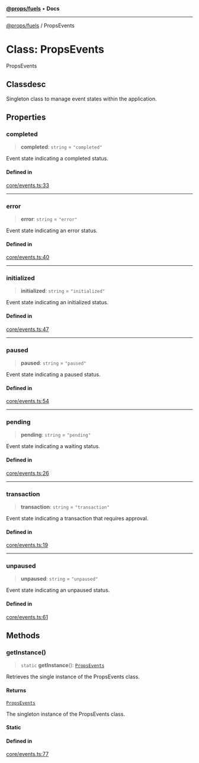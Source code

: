 [**@props/fuels**](../README.md) • **Docs**

***

[@props/fuels](../README.md) / PropsEvents

# Class: PropsEvents

PropsEvents

## Classdesc

Singleton class to manage event states within the application.

## Properties

### completed

> **completed**: `string` = `"completed"`

Event state indicating a completed status.

#### Defined in

[core/events.ts:33](https://github.com/Props-Labs/octane/blob/3181d89fe38d99d6e0ad7e818f29246d1dfe1592/packages/props-fuels/src/core/events.ts#L33)

***

### error

> **error**: `string` = `"error"`

Event state indicating an error status.

#### Defined in

[core/events.ts:40](https://github.com/Props-Labs/octane/blob/3181d89fe38d99d6e0ad7e818f29246d1dfe1592/packages/props-fuels/src/core/events.ts#L40)

***

### initialized

> **initialized**: `string` = `"initialized"`

Event state indicating an initialized status.

#### Defined in

[core/events.ts:47](https://github.com/Props-Labs/octane/blob/3181d89fe38d99d6e0ad7e818f29246d1dfe1592/packages/props-fuels/src/core/events.ts#L47)

***

### paused

> **paused**: `string` = `"paused"`

Event state indicating a paused status.

#### Defined in

[core/events.ts:54](https://github.com/Props-Labs/octane/blob/3181d89fe38d99d6e0ad7e818f29246d1dfe1592/packages/props-fuels/src/core/events.ts#L54)

***

### pending

> **pending**: `string` = `"pending"`

Event state indicating a waiting status.

#### Defined in

[core/events.ts:26](https://github.com/Props-Labs/octane/blob/3181d89fe38d99d6e0ad7e818f29246d1dfe1592/packages/props-fuels/src/core/events.ts#L26)

***

### transaction

> **transaction**: `string` = `"transaction"`

Event state indicating a transaction that requires approval.

#### Defined in

[core/events.ts:19](https://github.com/Props-Labs/octane/blob/3181d89fe38d99d6e0ad7e818f29246d1dfe1592/packages/props-fuels/src/core/events.ts#L19)

***

### unpaused

> **unpaused**: `string` = `"unpaused"`

Event state indicating an unpaused status.

#### Defined in

[core/events.ts:61](https://github.com/Props-Labs/octane/blob/3181d89fe38d99d6e0ad7e818f29246d1dfe1592/packages/props-fuels/src/core/events.ts#L61)

## Methods

### getInstance()

> `static` **getInstance**(): [`PropsEvents`](PropsEvents.md)

Retrieves the single instance of the PropsEvents class.

#### Returns

[`PropsEvents`](PropsEvents.md)

The singleton instance of the PropsEvents class.

#### Static

#### Defined in

[core/events.ts:77](https://github.com/Props-Labs/octane/blob/3181d89fe38d99d6e0ad7e818f29246d1dfe1592/packages/props-fuels/src/core/events.ts#L77)
